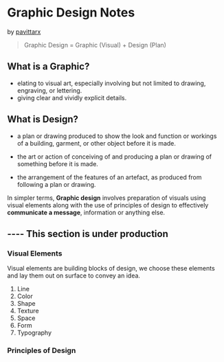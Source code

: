 # Graphic Design Notes

by [pavittarx](https://github.com/pavittarx) 

> Graphic Design = Graphic (Visual) + Design (Plan)



## What is a Graphic? 
* elating to visual art, especially involving but not limited to drawing, engraving, or lettering.
* giving clear and vividly explicit details.



## What is Design?
* a plan or drawing produced to show the look and function or workings of a building, garment, or other object before it is made.

* the art or action of conceiving of and producing a plan or drawing of something before it is made.

* the arrangement of the features of an artefact, as produced from following a plan or drawing.


In simpler terms, **Graphic design** involves preparation of visuals using visual elements along with the use of principles of design to effectively **communicate a message**, information or anything else. 

 ## ---- This section is under production

### Visual Elements 

Visual elements are building blocks of design, we choose these elements and lay them out on surface to convey an idea.

1. Line 
2. Color 
3. Shape
4. Texture 
5. Space
6. Form
7. Typography

### Principles of Design

